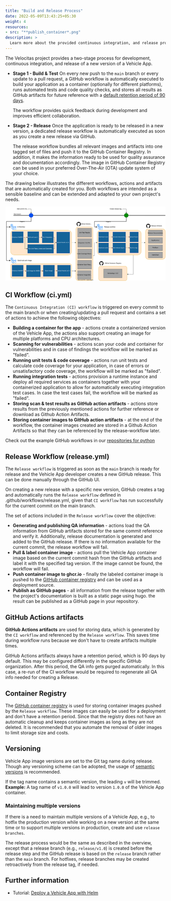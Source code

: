 ```yaml
---
title: "Build and Release Process"
date: 2022-05-09T13:43:25+05:30
weight: 4
resources:
- src: "**publish_container*.png"
description: >
  Learn more about the provided continuous integration, and release process of a Vehicle App.
---
```


The Velocitas project provides a two-stage process for development, continuous integration, and release of a new version of a Vehicle App.

- **Stage 1 - Build & Test**
  On every new push to the `main` branch or every update to a pull request, a GitHub workflow is automatically executed to build your application as a container (optionally for different platforms), runs automated tests and code quality checks, and stores all results as GitHub artifacts for future reference with a [default retention period of 90 days](https://docs.github.com/en/organizations/managing-organization-settings/configuring-the-retention-period-for-github-actions-artifacts-and-logs-in-your-organization).

  The workflow provides quick feedback during development and improves efficient collaboration.

- **Stage 2 - Release**
  Once the application is ready to be released in a new version, a dedicated release workflow is automatically executed as soon as you create a new release via GitHub.

  The release workflow bundles all relevant images and artifacts into one tagged set of files and push it to the GitHub Container Registry. In addition, it makes the information ready to be used for quality assurance and documentation accordingly. The image in GitHub Container Registry can be used in your preferred  Over-The-Air (OTA) update system of your choice.

The drawing below illustrates the different workflows, actions and artifacts that are automatically created for you. Both workflows are intended as a sensible baseline and can be extended and adapted to your own project's needs.

<p align="center">
<img src="./publish_container.drawio.svg"/>
</p>

## CI Workflow (ci.yml)

The `Continuous Integration (CI) workflow` is triggered on every commit to the main branch or when creating/updating a pull request and contains a set of actions to achieve the following objectives:

- **Building a container for the app** - actions create a containerized version of the Vehicle App, the actions also support creating an image for multiple platforms and CPU architectures.
- **Scanning for vulnerabilities** - actions scan your code and container for vulnerabilities and in case of findings the workflow will be marked as "failed".
- **Running unit tests & code coverage** - actions run unit tests and calculate code coverage for your application, in case of errors or unsatisfactory code coverage, the workflow will be marked as "failed".
- **Running integration tests** - actions provision a runtime instance and deploy all required services as containers together with your containerized application to allow for automatically executing integration test cases. In case the test cases fail, the workflow will be marked as "failed".
- **Storing scan & test results as GitHub action artifacts** - actions store results from the previously mentioned actions for further reference or download as Github Action Artifacts.
- **Storing container images to GitHub action artifacts** - at the end of the workflow, the container images created are stored in a Github Action Artifacts so that they can be referenced by the release-workflow later.

Check out the example GitHub workflows in our [repositories for python](https://github.com/eclipse-velocitas/vehicle-app-python-template/blob/main/.github/workflows/ci.yml)

## Release Workflow (release.yml)

The `Release workflow` is triggered as soon as the `main` branch is ready for release and the Vehicle App developer creates a new GitHub release. This can be done manually through the GitHub UI.

On creating a new release with a specific new version, GitHub creates a tag and automatically runs the `Release workflow` defined in .github/workflows/release.yml, given that `CI workflow` has run successfully for the current commit on the main branch.

The set of actions included in the `Release workflow` cover the objective:

- **Generating and publishing QA information** - actions load the QA information from GitHub artifacts stored for the same commit reference and verify it. Additionally, release documentation is generated and added to the GitHub release. If there is no information available for the current commit, the release workflow will fail.
- **Pull & label container image** - actions pull the Vehicle App container image based on the current commit hash from the GitHub artifacts and label it with the specified tag version. If the image cannot be found, the workflow will fail.
- **Push container image to ghcr.io** - finally the labeled container image is pushed to the [GitHub container registry](ghcr.io) and can be used as a deployment source.
- **Publish as GitHub pages** - all information from the release together with the project's documentation is built as a static page using hugo. the result can be published as a GitHub page in your repository.

## GitHub Actions artifacts

**GitHub Actions artifacts** are used for storing data, which is generated by the `CI workflow` and referenced by the `Release workflow`. This saves time during workflow runs because we don't have to create artifacts multiple times.

GitHub Actions artifacts always have a retention period, which is 90 days by default. This may be configured differently in the specific GitHub organization. After this period, the QA info gets purged automatically. In this case, a re-run of the CI workflow would be required to regenerate all QA info needed for creating a Release.

## Container Registry

The [GitHub container registry](ghcr.io) is used for storing container images pushed by the `Release workflow`. These images can easily be used for a deployment and don't have a retention period.
Since that the registry does not have an automatic cleanup and keeps container images as long as they are not deleted. It is recommended that you automate the removal of older images to limit storage size and costs.

## Versioning

Vehicle App image versions are set to the Git tag name during release. Though any versioning scheme can be adopted, the usage of [semantic versions](https://semver.org/) is recommended.

If the tag name contains a semantic version, the leading `v` will be trimmed.
**Example:** A tag name of `v1.0.0` will lead to version `1.0.0` of the Vehicle App container.

### Maintaining multiple versions

If there is a need to maintain multiple versions of a Vehicle App, e.g., to hotfix the production version while working on a new version at the same time or to support multiple versions in production, create and use `release branches`.

The release process would be the same as described in the overview, except that a release branch (e.g., `release/v1.0`) is created before the release step and the GitHub release is based on the `release` branch rather than the `main` branch. For hotfixes, release branches may be created retroactively from the release tag, if needed.

## Further information

- Tutorial: [Deploy a Vehicle App with Helm](/docs/tutorials/tutorial_how_to_deploy_a_vehicle_app_with_helm)
